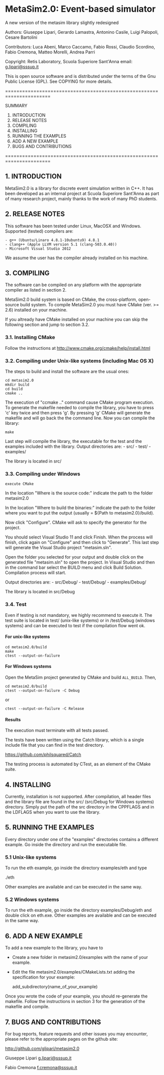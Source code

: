 MetaSim2.0: Event-based simulator
=================================
A new version of the metasim library slightly redesigned

Authors: Giuseppe Lipari, Gerardo Lamastra, Antonino Casile, 
         Luigi Palopoli, Cesare Bartolini

Contributors: Luca Abeni, Marco Caccamo, Fabio Rossi, Claudio Scordino,
			Fabio Cremona, Matteo Morelli, Andrea Parri

Copyright: Retis Laboratory, Scuola Superiore Sant'Anna
email:     g.lipari@sssup.it

This is open source software and is distributed under the terms of the Gnu
Public License (GPL). See COPYING for more details.

======================================================================

SUMMARY

1. INTRODUCTION
2. RELEASE NOTES
3. COMPILING
4. INSTALLING
5. RUNNING THE EXAMPLES
6. ADD A NEW EXAMPLE
7. BUGS AND CONTRIBUTIONS

======================================================================

## 1. INTRODUCTION

MetaSim2.0 is a library for discrete event simulation written in C++. It
has been developed as an internal project at Scuola Superiore
Sant'Anna as part of many research project, mainly thanks to the work
of many PhD students.


## 2. RELEASE NOTES

This software has been tested under Linux, MacOSX and
Windows. Supported (tested) compilers are:

	- g++ (Ubuntu/Linaro 4.8.1-10ubuntu9) 4.8.1
	- clang++ (Apple LLVM version 5.1 (clang-503.0.40))
	- Microsoft Visual Studio 2012    

We assume the user has the compiler already installed on his machine.

## 3. COMPILING

The software can be compiled on any platform with the appropriate
compiler as listed in section 2.

MetaSim2.0 build system is based on CMake, the cross-platform,
open-source build system.  To compile MetaSim2.0 you must have CMake
(ver. >= 2.6) installed on your machine.

If you altready have CMake installed on your machine you can skip the
following section and jump to section 3.2.

### 3.1. Installing CMake

Follow the instructions at http://www.cmake.org/cmake/help/install.html

### 3.2. Compiling under Unix-like systems (including Mac OS X)

The steps to build and install the software are the usual ones:

    cd metasim2.0
    mkdir build
    cd build
    cmake ..
    
The execution of "ccmake .." command cause CMake program execution.
To generate the makefile needed to compile the library, you have to
press 'c' key twice and then press 'g'. By pressing 'g' CMake will
generate the makefile and will go back the the command line.  Now you
can compile the library:

    make 

Last step will compile the library, the executable for the test and
the examples included with the library.  Output directories are:
	- src/
	- test/
	- examples/
	
The library is located in src/

### 3.3. Compiling under Windows

    execute CMake

In the location "Where is the source code:" indicate the path to the
folder metasim2.0

In the location "Where to build the binaries:" indicate the path to
the folder where you want to put the output (usually = ${Path to
metasim2.0}/build).

Now click "Configure". CMake will ask to specify the generator for the project.

You should select Visual Studio 11 and click Finish. When the process
will finish, click again on "Configure" and then click to
"Generate". This last step will generate the Visual Studio project
"metasim.sln".

Open the folder you selected for your output and double click on the
generated file "metasim.sln" to open the project. In Visual Studio and
then in the command bar select the BUILD menu and click Build
Solution. Compilation process will start.

Output directories are:
	- src/Debug/
	- test/Debug/
	- examples/Debug/
	
The library is located in src/Debug

### 3.4. Test

Even if testing is not mandatory, we highly recommend to execute it.
The test suite is located in test/ (unix-like systems) or in
/test/Debug (windows systems) and can be executed to test if the
compilation flow went ok.

#### For unix-like systems

    cd metasim2.0/build
	make
	ctest --output-on-failure

#### For Windows systems

Open the MetaSim project generated by CMake and build `ALL_BUILD`. Then,


	cd metasim2.0/build
	ctest --output-on-failure -C Debug

or

	ctest --output-on-failure -C Release

#### Results
The execution must terminate with all tests passed.

The tests have been written using the Catch library, which is a single
include file that you can find in the test directory.

https://github.com/philsquared/Catch

The testing process is automated by CTest, as an element of the CMake suite.


## 4. INSTALLING

Currently, installation is not supported. After compilation, all
header files and the library file are found in the src/ (src/Debug for
Windows systems) directory. Simply put the path of the src directory
in the CPPFLAGS and in the LDFLAGS when you want to use the library.


## 5. RUNNING THE EXAMPLES

Every directory under one of the "examples" directories contains a
different example. Go inside the directory and run the executable
file.

### 5.1 Unix-like systems

To run the eth example, go inside the directory
examples/eth and type

  ./eth

Other examples are available and can be executed in the same way.

### 5.2 Windows systems

To run the eth example, go inside the directory
examples/Debug/eth and double click on eth.exe.
Other examples are available and can be executed in the same way.

## 6. ADD A NEW EXAMPLE

To add a new example to the library, you have to

- Create a new folder in metasim2.0/examples with the name of your
  example.
- Edit the file metasim2.0/examples/CMakeLists.txt adding the
  specification for your example:

	add_subdirectory(name_of_your_example)
	
Once you wrote the code of your example, you should re-generate the
makefile. Follow the instructions in section 3 for the generation of
the makefile and compile.

## 7. BUGS AND CONTRIBUTIONS

For bug reports, feature requests and other issues you may encounter,
please refer to the appropriate pages on the github site:

  http://github.com/glipari/metasim2.0


Giuseppe Lipari
g.lipari@sssup.it

Fabio Cremona
f.cremona@sssup.it
